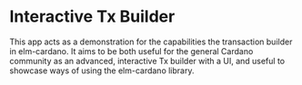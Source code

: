# Interactive Tx Builder

This app acts as a demonstration for the capabilities the transaction builder in elm-cardano.
It aims to be both useful for the general Cardano community as an advanced, interactive Tx builder with a UI,
and useful to showcase ways of using the elm-cardano library.
